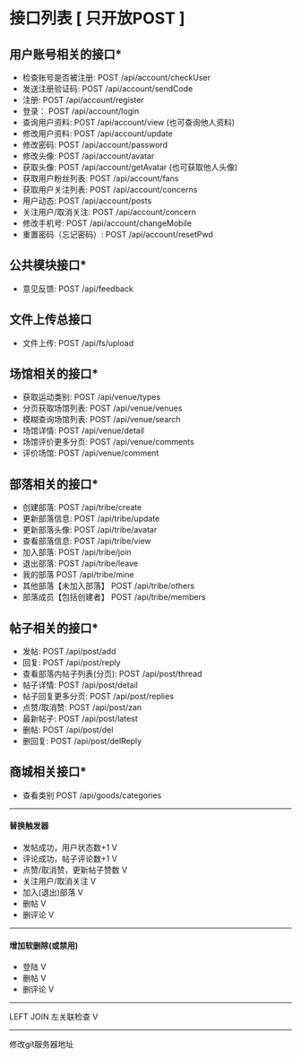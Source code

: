 # 接口列表 [ 只开放POST ]
 
## 用户账号相关的接口*

* 检查账号是否被注册:    POST /api/account/checkUser
* 发送注册验证码:        POST /api/account/sendCode
* 注册:                  POST /api/account/register
* 登录：                 POST /api/account/login
* 查询用户资料:          POST /api/account/view           (也可查询他人资料)
* 修改用户资料:          POST /api/account/update
* 修改密码:              POST /api/account/password
* 修改头像:              POST /api/account/avatar
* 获取头像:              POST /api/account/getAvatar      (也可获取他人头像)
* 获取用户粉丝列表:      POST /api/account/fans
* 获取用户关注列表:      POST /api/account/concerns
* 用户动态:              POST /api/account/posts
* 关注用户/取消关注:     POST /api/account/concern
* 修改手机号:            POST /api/account/changeMobile
* 重置密码（忘记密码）:  POST /api/account/resetPwd

## 公共模块接口*
 
* 意见反馈:              POST /api/feedback

## 文件上传总接口
 
* 文件上传:              POST /api/fs/upload

## 场馆相关的接口*

* 获取运动类别:          POST /api/venue/types
* 分页获取场馆列表:      POST /api/venue/venues
* 模糊查询场馆列表:      POST /api/venue/search
* 场馆详情:              POST /api/venue/detail
* 场馆评价更多分页:      POST /api/venue/comments
* 评价场馆:              POST /api/venue/comment

## 部落相关的接口*

* 创建部落:              POST /api/tribe/create
* 更新部落信息:          POST /api/tribe/update
* 更新部落头像:          POST /api/tribe/avatar
* 查看部落信息:          POST /api/tribe/view
* 加入部落:              POST /api/tribe/join
* 退出部落:              POST /api/tribe/leave
* 我的部落               POST /api/tribe/mine
* 其他部落【未加入部落】 POST /api/tribe/others
* 部落成员【包括创建者】 POST /api/tribe/members

## 帖子相关的接口*

* 发帖:                  POST /api/post/add
* 回复:                  POST /api/post/reply
* 查看部落内帖子列表(分页): POST /api/post/thread
* 帖子详情:              POST /api/post/detail
* 帖子回复更多分页:      POST /api/post/replies
* 点赞/取消赞:           POST /api/post/zan
* 最新帖子:              POST /api/post/latest
* 删帖:                  POST /api/post/del
* 删回复:                POST /api/post/delReply

## 商城相关接口*
* 查看类别   POST /api/goods/categories


---
#### 替换触发器
* 发帖成功，用户状态数+1      V
* 评论成功，帖子评论数+1      V
* 点赞/取消赞，更新帖子赞数   V
* 关注用户/取消关注           V
* 加入(退出)部落              V   
* 删帖                        V
* 删评论                      V

---
#### 增加软删除(或禁用)
* 登陆                        V
* 删帖                        V
* 删评论                      V

---
LEFT JOIN  左关联检查         V

---
修改git服务器地址